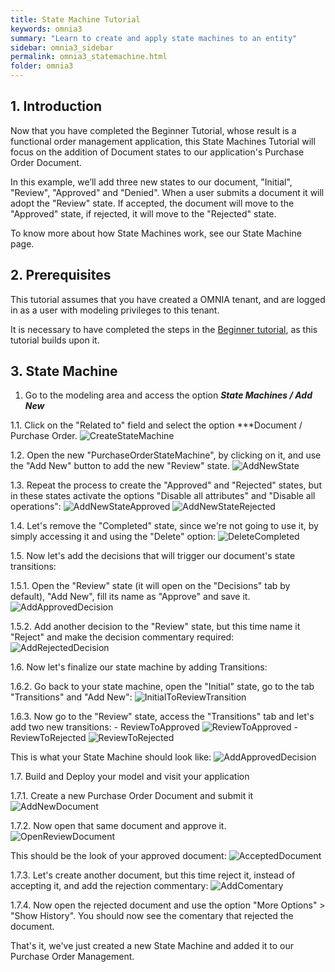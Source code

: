 ```yaml
---
title: State Machine Tutorial
keywords: omnia3
summary: "Learn to create and apply state machines to an entity"
sidebar: omnia3_sidebar
permalink: omnia3_statemachine.html
folder: omnia3
---
```



## 1. Introduction

Now that you have completed the Beginner Tutorial, whose result is a functional order management application, this State Machines Tutorial will focus on the addition of Document states to our application's Purchase Order Document.

In this example, we’ll add three new states to our document, "Initial", "Review", "Approved" and "Denied". When a user submits a document it will adopt the "Review" state. If accepted, the document will move to the "Approved" state, if rejected, it will move to the "Rejected" state. 

To know more about how State Machines work, see our State Machine page.


## 2. Prerequisites

This tutorial assumes that you have created a OMNIA tenant, and are logged in as a user with modeling privileges to this tenant.

It is necessary to have completed the steps in the  [Beginner tutorial](https://docs.omnialowcode.com/omnia3_beginnertutorial.html), as this tutorial builds upon it.

## 3. State Machine

1. Go to the modeling area and access the option ***State Machines / Add New***

1.1. Click on the "Related to" field and select the option ***Document / Purchase Order.
	![CreateStateMachine](https://raw.githubusercontent.com/OMNIALowCode/omnia3/master/docs/images/tutorials/statemachine/create-state-machine.png)

1.2. Open the new "PurchaseOrderStateMachine", by clicking on it, and use the "Add New" button to add the new "Review" state.
	![AddNewState](https://raw.githubusercontent.com/OMNIALowCode/omnia3/master/docs/images/tutorials/statemachine/add-new-state.png)

1.3. Repeat the process to create the "Approved" and "Rejected" states, but in these states activate the options "Disable all attributes" and "Disable all operations":
	![AddNewStateApproved](https://raw.githubusercontent.com/OMNIALowCode/omnia3/master/docs/images/tutorials/statemachine/add-new-state-approved.png)
	![AddNewStateRejected](https://raw.githubusercontent.com/OMNIALowCode/omnia3/master/docs/images/tutorials/statemachine/add-new-state-rejected.png)

1.4. Let's remove the "Completed" state, since we're not going to use it, by simply accessing it and using the "Delete" option:
	![DeleteCompleted](https://raw.githubusercontent.com/OMNIALowCode/omnia3/master/docs/images/tutorials/statemachine/delete-completed.png)

1.5. Now let's add the decisions that will trigger our document's state transitions:

1.5.1. Open the "Review" state (it will open on the "Decisions" tab by default), "Add New", fill its name as "Approve" and save it.
	![AddApprovedDecision](https://raw.githubusercontent.com/OMNIALowCode/omnia3/master/docs/images/tutorials/statemachine/add-approved-decision.png)

1.5.2. Add another decision to the "Review" state, but this time name it "Reject" and make the decision commentary required:
	![AddRejectedDecision](https://raw.githubusercontent.com/OMNIALowCode/omnia3/master/docs/images/tutorials/statemachine/add-rejected-decision.png)

1.6. Now let's finalize our state machine by adding Transitions:

1.6.2. Go back to your state machine, open the "Initial" state, go to the tab "Transitions" and "Add New":
	![InitialToReviewTransition](https://raw.githubusercontent.com/OMNIALowCode/omnia3/master/docs/images/tutorials/statemachine/add-InitialToReview-transition.png)

1.6.3. Now go to the "Review" state, access the "Transitions" tab and let's add two new transitions:
	- ReviewToApproved
	![ReviewToApproved](https://raw.githubusercontent.com/OMNIALowCode/omnia3/master/docs/images/tutorials/statemachine/add-ReviewToApproved-transition.png)
	- ReviewToRejected
	![ReviewToRejected](https://raw.githubusercontent.com/OMNIALowCode/omnia3/master/docs/images/tutorials/statemachine/add-ReviewToRejected-transition.png)

This is what your State Machine should look like:
	![AddApprovedDecision](https://raw.githubusercontent.com/OMNIALowCode/omnia3/master/docs/images/tutorials/statemachine/Finished-State-Machine.png)

1.7. Build and Deploy your model and visit your application

1.7.1. Create a new Purchase Order Document and submit it
	![AddNewDocument](https://raw.githubusercontent.com/OMNIALowCode/omnia3/master/docs/images/tutorials/statemachine/add-new-document.png)

1.7.2. Now open that same document and approve it.
	![OpenReviewDocument](https://raw.githubusercontent.com/OMNIALowCode/omnia3/master/docs/images/tutorials/statemachine/open-review-document.png)

This should be the look of your approved document:
	![AcceptedDocument](https://raw.githubusercontent.com/OMNIALowCode/omnia3/master/docs/images/tutorials/statemachine/accepted-document.png)

1.7.3. Let's create another document, but this time reject it, instead of accepting it, and add the rejection commentary:
	![AddComentary](https://raw.githubusercontent.com/OMNIALowCode/omnia3/master/docs/images/tutorials/statemachine/add-comentary.png)

1.7.4. Now open the rejected document and use the option "More Options" > "Show History". You should now see the comentary that rejected the document.


That's it, we've just created a new State Machine and added it to our Purchase Order Management.